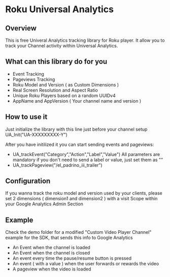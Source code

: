 #  Roku Universal Analytics

## Overview
This is free Univeral Analytics tracking library for Roku player.
It allow you to track your Channel activity within Universal Analytics.

## What can this library do for you
* Event Tracking
* Pageviews Tracking
* Roku Model and Version ( as Custom Dimensions )
* Real Screen Resolution and Aspect Ratio
* Unique Roku Players based on a random UUIDv4
* AppName and AppVersion ( Your channel name and version ) 

## How to use it
Just initialize the library with this line just before your channel setup
UA_Init("UA-XXXXXXXXX-Y")

After you have initilized it you can start sending events and pageviews:
* UA_trackEvent("Category","Action","Label","Value")
All parameters are mandatory if you don't need to send a label or value, just set them as ""
* UA_trackPageview("/el_padrino_iii_trailer")

## Configuration
If you wanna track the roku model and version used by your clients, please set 2 dimensions ( dimension1 and dimension2 )
with a visit Scope within your Google Analytics Admin Section

## Example
Check the demo folder for a modified "Custom Video Player Channel" example for the SDK, that sends this info to Google Analytics
* An Event when the channel is loaded
* An Event when the channel is closed
* An event every time the pause/resume button is pressed
* An event ( with a value ) when the user forwards or rewards the video
* A pageview when the video is loaded
